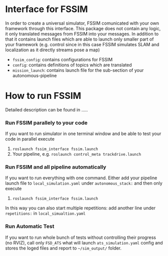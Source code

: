 # Interface for FSSIM

In order to create a universal simulator, FSSIM comunicated with your own framework through this interface.
This package does not contain any logic, it only translated messages from FSSIM into your messages. 
In addition to that it contains launch files which are able to launch only smaller part of your framework (e.g. control since in 
this case FSSIM simulates SLAM and localization as it directly streams pose a map)

* `fssim_config`: contains configurations for FSSIM
* `config`: contains definitions of topics which are translated
* `mission_launch`: contains launch file for the sub-section of your autonomous-pipeline

# How to run FSSIM

Detailed description can be found in .....

### Run FSSIM parallely to your code
If you want to run simulator in one terminal window and be able to test your code in parallel execute
1. `roslaunch fssim_interface fssim.launch`
2. Your pipeline, e.g. `roslaunch control_meta trackdrive.launch`

### Run FSSIM and all pipeline automatically
If you want to run everything with one command. Either add your pipeline launch file to `local_simulation.yaml` under `autonomous_stack:`
and then only execute
1. `roslaunch fssim_interface fssim.launch`

In this way you can also start multiple repetitions: add another line under `repetitions:` in `local_simualtion.yaml`

### Run Automatic Test
If you want to run whole bunch of tests without controlling their progress (no RVIZ), call only `FSD_ATS` what will launch `ats_simulation.yaml` config and stores the loged
files and report to `~/sim_output/` folder.
